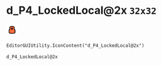 # d_P4_LockedLocal@2x `32x32`
<img src="/img/d_P4_LockedLocal@2x.png" width=32 height=32>

``` CSharp
EditorGUIUtility.IconContent("d_P4_LockedLocal@2x")
```
```
d_P4_LockedLocal@2x
```

